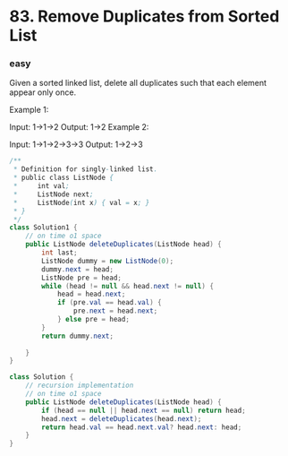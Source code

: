 # 83. Remove Duplicates from Sorted List
### easy
Given a sorted linked list, delete all duplicates such that each element appear only once.

Example 1:

Input: 1->1->2
Output: 1->2
Example 2:

Input: 1->1->2->3->3
Output: 1->2->3
```java
/**
 * Definition for singly-linked list.
 * public class ListNode {
 *     int val;
 *     ListNode next;
 *     ListNode(int x) { val = x; }
 * }
 */
class Solution1 {
    // on time o1 space
    public ListNode deleteDuplicates(ListNode head) {
        int last;
        ListNode dummy = new ListNode(0);
        dummy.next = head;
        ListNode pre = head;
        while (head != null && head.next != null) {
            head = head.next;
            if (pre.val == head.val) {
                pre.next = head.next;
            } else pre = head;
        }
        return dummy.next;
        
    }
}

class Solution {
    // recursion implementation
    // on time o1 space
    public ListNode deleteDuplicates(ListNode head) {
        if (head == null || head.next == null) return head;
        head.next = deleteDuplicates(head.next);
        return head.val == head.next.val? head.next: head;
    }
}
```